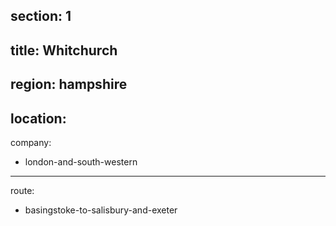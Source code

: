 ﻿section: 1
----
title: Whitchurch
----
region: hampshire
----
location: 
----
company:
- london-and-south-western
----
route:
- basingstoke-to-salisbury-and-exeter
